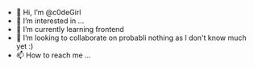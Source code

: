 - 👋 Hi, I’m @c0deGirl
- 👀 I’m interested in ...
- 🌱 I’m currently learning frontend 
- 💞️ I’m looking to collaborate on probabli nothing as I don't know much yet :)
- 📫 How to reach me ...

<!---
c0deGirl/c0deGirl is a ✨ special ✨ repository because its `README.md` (this file) appears on your GitHub profile.
You can click the Preview link to take a look at your changes.
--->
